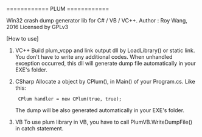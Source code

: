 ============ PLUM ============

Win32 crash dump generator lib for C# / VB / VC++.
Author : Roy Wang, 2016
Licensed by GPLv3

[How to use]
1. VC++
    Build plum_vcpp and link output dll by LoadLibrary() or static link.
    You don't have to write any additional codes.
    When unhandled exception occurred, this dll will generate dump file 
    automatically in your EXE's folder.

2. CSharp
    Allocate a object by CPlum(), in Main() of your Program.cs. Like this:
    
        CPlum handler = new CPlum(true, true);
    
    The dump will be also generated automatically in your EXE's folder.

3. VB
    To use plum library in VB, you have to call PlumVB.WriteDumpFile()
    in catch statement. 


